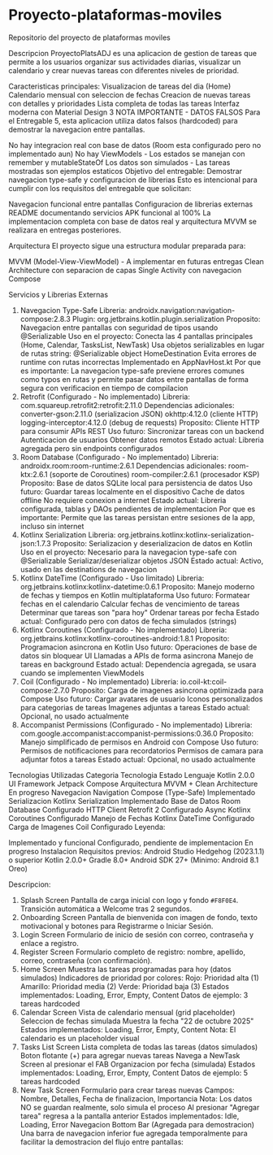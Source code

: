 # Proyecto-plataformas-moviles
Repositorio del proyecto de plataformas moviles




Descripcion
ProyectoPlatsADJ es una aplicacion de gestion de tareas que permite a los usuarios organizar sus actividades diarias, visualizar un calendario y crear nuevas tareas con diferentes niveles de prioridad.

Caracteristicas principales:
Visualizacion de tareas del dia (Home)
Calendario mensual con seleccion de fechas
Creacion de nuevas tareas con detalles y prioridades
Lista completa de todas las tareas
Interfaz moderna con Material Design 3
NOTA IMPORTANTE - DATOS FALSOS
Para el Entregable 5, esta aplicacion utiliza datos falsos (hardcoded) para demostrar la navegacion entre pantallas.

No hay integracion real con base de datos (Room esta configurado pero no implementado aun)
No hay ViewModels - Los estados se manejan con remember y mutableStateOf
Los datos son simulados - Las tareas mostradas son ejemplos estaticos
Objetivo del entregable: Demostrar navegacion type-safe y configuracion de librerias
Esto es intencional para cumplir con los requisitos del entregable que solicitan:

Navegacion funcional entre pantallas 
Configuracion de librerias externas 
README documentando servicios 
APK funcional al 100% 
La implementacion completa con base de datos real y arquitectura MVVM se realizara en entregas posteriores.

Arquitectura
El proyecto sigue una estructura modular preparada para:

MVVM (Model-View-ViewModel) - A implementar en futuras entregas
Clean Architecture con separacion de capas
Single Activity con navegacion Compose


Servicios y Librerias Externas
1. Navegacion Type-Safe 
Libreria: androidx.navigation:navigation-compose:2.8.3
Plugin: org.jetbrains.kotlin.plugin.serialization
Proposito: Navegacion entre pantallas con seguridad de tipos usando @Serializable
Uso en el proyecto:
Conecta las 4 pantallas principales (Home, Calendar, TasksList, NewTask)
Usa objetos serializables en lugar de rutas string: @Serializable object HomeDestination
Evita errores de runtime con rutas incorrectas
Implementado en AppNavHost.kt
Por que es importante: La navegacion type-safe previene errores comunes como typos en rutas y permite pasar datos entre pantallas de forma segura con verificacion en tiempo de compilacion
2. Retrofit (Configurado - No implementado)
Libreria: com.squareup.retrofit2:retrofit:2.11.0
Dependencias adicionales:
converter-gson:2.11.0 (serializacion JSON)
okhttp:4.12.0 (cliente HTTP)
logging-interceptor:4.12.0 (debug de requests)
Proposito: Cliente HTTP para consumir APIs REST
Uso futuro:
Sincronizar tareas con un backend
Autenticacion de usuarios
Obtener datos remotos
Estado actual: Libreria agregada pero sin endpoints configurados 
3. Room Database  (Configurado - No implementado)
Libreria: androidx.room:room-runtime:2.6.1
Dependencias adicionales:
room-ktx:2.6.1 (soporte de Coroutines)
room-compiler:2.6.1 (procesador KSP)
Proposito: Base de datos SQLite local para persistencia de datos
Uso futuro:
Guardar tareas localmente en el dispositivo
Cache de datos offline
No requiere conexion a internet
Estado actual: Libreria configurada, tablas y DAOs pendientes de implementacion
Por que es importante: Permite que las tareas persistan entre sesiones de la app, incluso sin internet
4. Kotlinx Serialization
Libreria: org.jetbrains.kotlinx:kotlinx-serialization-json:1.7.3
Proposito: Serializacion y deserializacion de datos en Kotlin
Uso en el proyecto:
Necesario para la navegacion type-safe con @Serializable
Serializar/deserializar objetos JSON
Estado actual: Activo, usado en las destinations de navegacion
5. Kotlinx DateTime  (Configurado - Uso limitado)
Libreria: org.jetbrains.kotlinx:kotlinx-datetime:0.6.1
Proposito: Manejo moderno de fechas y tiempos en Kotlin multiplataforma
Uso futuro:
Formatear fechas en el calendario
Calcular fechas de vencimiento de tareas
Determinar que tareas son "para hoy"
Ordenar tareas por fecha
Estado actual: Configurado pero con datos de fecha simulados (strings)
6. Kotlinx Coroutines  (Configurado - No implementado)
Libreria: org.jetbrains.kotlinx:kotlinx-coroutines-android:1.8.1
Proposito: Programacion asincrona en Kotlin
Uso futuro:
Operaciones de base de datos sin bloquear UI
Llamadas a APIs de forma asincrona
Manejo de tareas en background
Estado actual: Dependencia agregada, se usara cuando se implementen ViewModels
7. Coil  (Configurado - No implementado)
Libreria: io.coil-kt:coil-compose:2.7.0
Proposito: Carga de imagenes asincrona optimizada para Compose
Uso futuro:
Cargar avatares de usuario
Iconos personalizados para categorias de tareas
Imagenes adjuntas a tareas
Estado actual: Opcional, no usado actualmente
8. Accompanist Permissions  (Configurado - No implementado)
Libreria: com.google.accompanist:accompanist-permissions:0.36.0
Proposito: Manejo simplificado de permisos en Android con Compose
Uso futuro:
Permisos de notificaciones para recordatorios
Permisos de camara para adjuntar fotos a tareas
Estado actual: Opcional, no usado actualmente

Tecnologias Utilizadas
Categoria	Tecnologia	Estado
Lenguaje	Kotlin 2.0.0	
UI Framework	Jetpack Compose	
Arquitectura	MVVM + Clean Architecture	 En progreso
Navegacion	Navigation Compose (Type-Safe)	 Implementado
Serializacion	Kotlinx Serialization	 Implementado
Base de Datos	Room Database	 Configurado
HTTP Client	Retrofit 2	 Configurado
Async	Kotlinx Coroutines	 Configurado
Manejo de Fechas	Kotlinx DateTime	 Configurado
Carga de Imagenes	Coil	 Configurado
Leyenda:

 Implementado y funcional
 Configurado, pendiente de implementacion
 En progreso
 Instalacion
Requisitos previos:
Android Studio Hedgehog (2023.1.1) o superior
Kotlin 2.0.0+
Gradle 8.0+
Android SDK 27+ (Minimo: Android 8.1 Oreo)

Descripcion: 
1. Splash Screen
Pantalla de carga inicial con logo y fondo `#F8F0E4`. Transición automática a Welcome tras 2 segundos.
3. Onboarding Screen
Pantalla de bienvenida con imagen de fondo, texto motivacional y botones para Registrarme o Iniciar Sesión.
4. Login Screen
Formulario de inicio de sesión con correo, contraseña y enlace a registro.
5. Register Screen
Formulario completo de registro: nombre, apellido, correo, contraseña (con confirmación).
6. Home Screen 
Muestra las tareas programadas para hoy (datos simulados)
Indicadores de prioridad por colores:
Rojo: Prioridad alta (1)
 Amarillo: Prioridad media (2)
 Verde: Prioridad baja (3)
Estados implementados: Loading, Error, Empty, Content
Datos de ejemplo: 3 tareas hardcoded
7. Calendar Screen 
Vista de calendario mensual (grid placeholder)
Seleccion de fechas simulada
Muestra la fecha "22 de octubre 2025"
Estados implementados: Loading, Error, Empty, Content
Nota: El calendario es un placeholder visual
8. Tasks List Screen 
Lista completa de todas las tareas (datos simulados)
Boton flotante (+) para agregar nuevas tareas
Navega a NewTask Screen al presionar el FAB
Organizacion por fecha (simulada)
Estados implementados: Loading, Error, Empty, Content
Datos de ejemplo: 5 tareas hardcoded
9. New Task Screen 
Formulario para crear tareas nuevas
Campos: Nombre, Detalles, Fecha de finalizacion, Importancia
Nota: Los datos NO se guardan realmente, solo simula el proceso
Al presionar "Agregar tarea" regresa a la pantalla anterior
Estados implementados: Idle, Loading, Error
Navegacion Bottom Bar (Agregada para demostracion)
Una barra de navegacion inferior fue agregada temporalmente para facilitar la demostracion del flujo entre pantallas:




